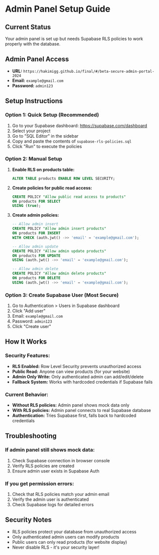 # Admin Panel Setup Guide

## Current Status
Your admin panel is set up but needs Supabase RLS policies to work properly with the database.

## Admin Panel Access
- **URL:** `https://hakimigg.github.io/final/#/beta-secure-admin-portal-2024`
- **Email:** `example@gmail.com`
- **Password:** `admin123`

## Setup Instructions

### Option 1: Quick Setup (Recommended)
1. Go to your Supabase dashboard: https://supabase.com/dashboard
2. Select your project
3. Go to "SQL Editor" in the sidebar
4. Copy and paste the contents of `supabase-rls-policies.sql`
5. Click "Run" to execute the policies

### Option 2: Manual Setup
1. **Enable RLS on products table:**
   ```sql
   ALTER TABLE products ENABLE ROW LEVEL SECURITY;
   ```

2. **Create policies for public read access:**
   ```sql
   CREATE POLICY "Allow public read access to products" 
   ON products FOR SELECT 
   USING (true);
   ```

3. **Create admin policies:**
   ```sql
   -- Allow admin insert
   CREATE POLICY "Allow admin insert products" 
   ON products FOR INSERT 
   WITH CHECK (auth.jwt() ->> 'email' = 'example@gmail.com');

   -- Allow admin update
   CREATE POLICY "Allow admin update products" 
   ON products FOR UPDATE 
   USING (auth.jwt() ->> 'email' = 'example@gmail.com');

   -- Allow admin delete
   CREATE POLICY "Allow admin delete products" 
   ON products FOR DELETE 
   USING (auth.jwt() ->> 'email' = 'example@gmail.com');
   ```

### Option 3: Create Supabase User (Most Secure)
1. Go to Authentication > Users in Supabase dashboard
2. Click "Add user"
3. Email: `example@gmail.com`
4. Password: `admin123`
5. Click "Create user"

## How It Works

### Security Features:
- **RLS Enabled:** Row Level Security prevents unauthorized access
- **Public Read:** Anyone can view products (for your website)
- **Admin Only Write:** Only authenticated admin can add/edit/delete
- **Fallback System:** Works with hardcoded credentials if Supabase fails

### Current Behavior:
- **Without RLS policies:** Admin panel shows mock data only
- **With RLS policies:** Admin panel connects to real Supabase database
- **Authentication:** Tries Supabase first, falls back to hardcoded credentials

## Troubleshooting

### If admin panel still shows mock data:
1. Check Supabase connection in browser console
2. Verify RLS policies are created
3. Ensure admin user exists in Supabase Auth

### If you get permission errors:
1. Check that RLS policies match your admin email
2. Verify the admin user is authenticated
3. Check Supabase logs for detailed errors

## Security Notes
- RLS policies protect your database from unauthorized access
- Only authenticated admin users can modify products
- Public users can only read products (for website display)
- Never disable RLS - it's your security layer!
